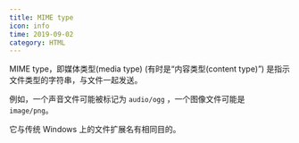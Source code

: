 ```yaml
---
title: MIME type
icon: info
time: 2019-09-02
category: HTML
---
```


MIME type，即媒体类型(media type) (有时是“内容类型(content type)”) 是指示文件类型的字符串，与文件一起发送。

例如，一个声音文件可能被标记为 `audio/ogg` ，一个图像文件可能是 `image/png`。

它与传统 Windows 上的文件扩展名有相同目的。

